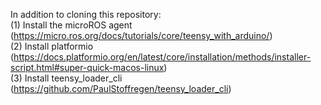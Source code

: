 In addition to cloning this repository:\
(1) Install the microROS agent (https://micro.ros.org/docs/tutorials/core/teensy_with_arduino/) \
(2) Install platformio (https://docs.platformio.org/en/latest/core/installation/methods/installer-script.html#super-quick-macos-linux) \
(3) Install teensy_loader_cli (https://github.com/PaulStoffregen/teensy_loader_cli)
